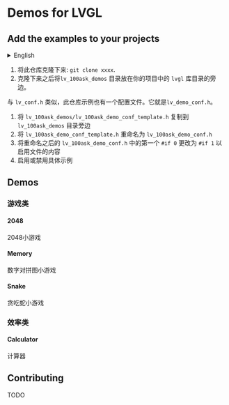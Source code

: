 # Demos for LVGL

## Add the examples to your projects
<details>
<summary> English </summary>
<p>

1. Clone this repository: `git clone xxxx`.
2. The `lv_100ask_demos` directory should be next to the `lvgl` directory in your project.

Similarly to `lv_conf.h` there is a configuration file for the examples too. It is called `lv_demo_conf.h`.
1. Copy `lv_100ask_demos/lv_100ask_demo_conf_template.h` next to `lv_100ask_demos` directory
2. Rename it to `lv_100ask_demo_conf.h`
3. Change the first `#if 0` to `#if 1` to enable the file's content
4. Enable or Disable demos

</p>
</details>

1. 将此仓库克隆下来: `git clone xxxx`.
2. 克隆下来之后将`lv_100ask_demos` 目录放在你的项目中的 `lvgl` 库目录的旁边。

与 `lv_conf.h` 类似，此仓库示例也有一个配置文件。它就是`lv_demo_conf.h`。
1. 将 `lv_100ask_demos/lv_100ask_demo_conf_template.h` 复制到 `lv_100ask_demos` 目录旁边
2. 将 `lv_100ask_demo_conf_template.h` 重命名为 `lv_100ask_demo_conf.h`
3. 将重命名之后的 `lv_100ask_demo_conf.h` 中的第一个 `#if 0` 更改为 `#if 1` 以启用文件的内容
4. 启用或禁用具体示例

## Demos

### 游戏类
#### 2048
2048小游戏

#### Memory
数字对拼图小游戏

#### Snake
贪吃蛇小游戏

### 效率类
#### Calculator
计算器

## Contributing
TODO

